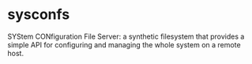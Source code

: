 # sysconfs
SYStem CONfiguration File Server: a synthetic filesystem that provides a simple API for configuring and managing the whole system on a remote host.
